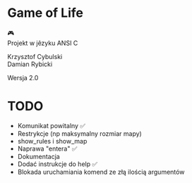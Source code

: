 # Game of Life

:video_game:  
Projekt w jêzyku ANSI C

Krzysztof Cybulski  
Damian Rybicki

Wersja 2.0

# TODO
* Komunikat powitalny :white_check_mark:
* Restrykcje (np maksymalny rozmiar mapy)
* show_rules i show_map
* Naprawa "entera" :white_check_mark:
* Dokumentacja
* Dodać instrukcje do help :white_check_mark:
* Blokada uruchamiania komend ze złą ilością argumentów
